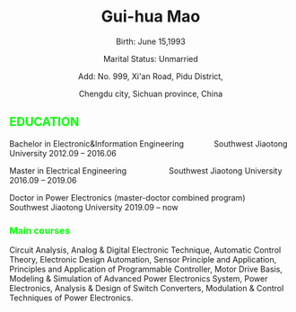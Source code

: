 <html>
<head>
	<style>
		<p>{
		font-size:30px;
		color:green;
		}
	</style>
</head>
<body>
	<Center><h1>Gui-hua Mao</h1></Center>
	<p><center>Birth: June 15,1993</center></p>
	<p><center>Marital Status: Unmarried</center></p>
	<p><center>Add: No. 999, Xi'an Road, Pidu District,</center></p>
	<p><center>Chengdu city, Sichuan province, China</center></p>
	<p><h2><font color="00ff00">EDUCATION</font></h2></p>
	<p><left>Bachelor in Electronic&Information Engineering &emsp; &emsp; &emsp;Southwest Jiaotong University   2012.09 – 2016.06</left><p>
	<p><left>Master in Electrical Engineering &emsp; &emsp; &emsp; &emsp; Southwest Jiaotong University   2016.09 – 2019.06</left><p>
	<p><left>Doctor in Power Electronics (master-doctor combined program)&emsp; Southwest Jiaotong University   2019.09 – now</left><p>
	<p><h3><font color="00ff00">Main courses</font></h3></p>
	Circuit Analysis, Analog & Digital Electronic Technique, Automatic Control Theory, Electronic Design Automation, Sensor Principle and Application, Principles and Application of Programmable Controller, Motor Drive Basis, Modeling & Simulation of Advanced Power Electronics System, Power Electronics, Analysis & Design of Switch Converters, Modulation & Control Techniques of Power Electronics.
</body>
</html>
		
